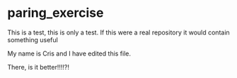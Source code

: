 paring_exercise
===============

This is a test, this is only a test.  If this were a real repository it would contain something useful

My name is Cris and I have edited this file.

There, is it better!!!!?!
